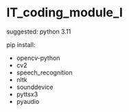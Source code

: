 # IT_coding_module_I
suggested: python 3.11

pip install:
- opencv-python
- cv2
- speech_recognition
- nltk
- sounddevice
- pyttsx3
- pyaudio
